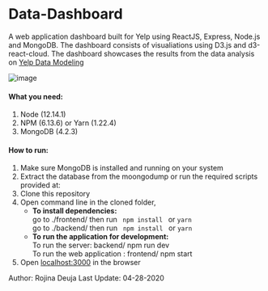 # Data-Dashboard
A web application dashboard built for Yelp using ReactJS, Express, Node.js and MongoDB. The dashboard consists of visualiations using D3.js and d3-react-cloud.
The dashboard showcases the results from the data analysis on [Yelp Data Modeling](https://github.com/rojinadeuja/Yelp_Data_Modelling)

![image](https://user-images.githubusercontent.com/50701253/80614030-95bdcb80-8a03-11ea-943b-81db9407111a.png)

#### What you need:
1. Node (12.14.1)
2. NPM (6.13.6) or Yarn (1.22.4)
3. MongoDB (4.2.3)

####  How to run:
1. Make sure MongoDB is installed and running on your system 
2. Extract the database from the moongodump or run the required scripts provided at:
2. Clone this repository
3. Open command line in the cloned folder,
   - **To install dependencies:**
   <br/> go to ./frontend/ then run ```  npm install  ``` or ``` yarn ```
   <br/> go to ./backend/ then run ```  npm install  ``` or ``` yarn ```
   - **To run the application for development:**
   <br/> To run the server: backend/ npm run dev
   <br/> To run the web application : frontend/ npm start
4. Open [localhost:3000](http://localhost:3000/) in the browser
 

Author: Rojina Deuja
Last Update: 04-28-2020


